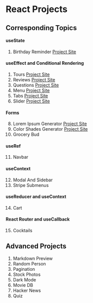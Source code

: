 # React Projects

## Corresponding Topics

#### useState

1. Birthday Reminder 
   [Project Site](https://react-projects-1-birthday-reminder.netlify.app/)

#### useEffect and Conditional Rendering

1. Tours  [Project Site](https://react-projects-2-tours.netlify.app/)
2. Reviews [Project Site](https://react-projects-3-reviews.netlify.app/)
3. Questions [Project Site](https://react-projects-4-accordion.netlify.app/)
4. Menu [Project Site](https://react-projects-5-menu.netlify.app/)
5. Tabs [Project Site](https://react-projects-6-tabs.netlify.app/)
6. Slider [Project Site](https://react-projects-7-slider.netlify.app/)

#### Forms

8. Lorem Ipsum Generator [Project Site](https://react-projects-8-lorem-ipsum-generator.netlify.app/)
9. Color Shades Generator [Project Site](https://react-projects-9-color-generator.netlify.app/)
10. Grocery Bud

#### useRef

11. Navbar

#### useContext

12. Modal And Sidebar
13. Stripe Submenus

#### useReducer and useContext

14. Cart

#### React Router and useCallback

15. Cocktails

## Advanced Projects 

1.  Markdown Preview
2.  Random Person
3.  Pagination
4.  Stock Photos
5.  Dark Mode
6.  Movie DB
7.  Hacker News
8.  Quiz
